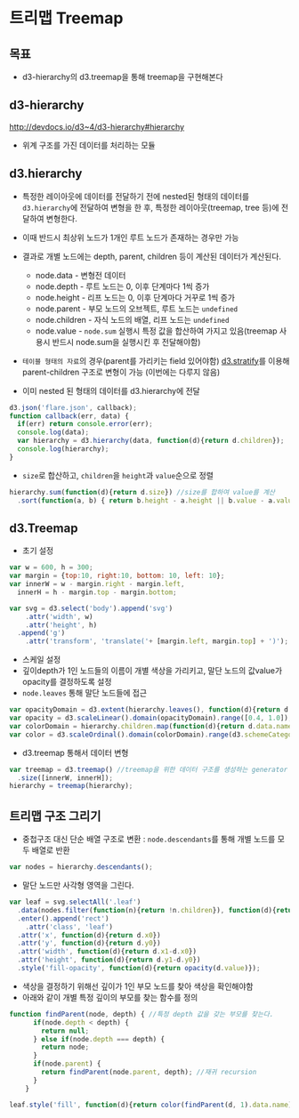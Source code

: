 트리맵 Treemap
===

목표
---
- d3-hierarchy의 d3.treemap을 통해 treemap을 구현해본다


d3-hierarchy
---
http://devdocs.io/d3~4/d3-hierarchy#hierarchy
- 위계 구조를 가진 데이터를 처리하는 모듈

## d3.hierarchy
- 특정한 레이아웃에 데이터를 전달하기 전에 nested된 형태의 데이터를 `d3.hierarchy`에 전달하여 변형을 한 후, 특정한 레이아웃(treemap, tree 등)에 전달하여 변형한다.
- 이때 반드시 최상위 노드가 1개인 루트 노드가 존재하는 경우만 가능
- 결과로 개별 노드에는  depth, parent, children 등이 계산된 데이터가 계산된다.
  - node.data - 변형전 데이터
  - node.depth - 루트 노드는 0, 이후 단계마다 1씩 증가
  - node.height - 리프 노드는 0, 이후 단계마다 거꾸로 1씩 증가
  - node.parent - 부모 노드의 오브젝트, 루트 노드는 `undefined`
  - node.children - 자식 노드의 배열, 리프 노드는 `undefined`
  - node.value - `node.sum` 실행시 특정 값을 합산하여 가지고 있음(treemap 사용시 반드시 node.sum을 실행시킨 후 전달해야함)

- `테이블 형태의 자료`의 경우(parent를 가리키는 field 있어야함) [d3.stratify](http://devdocs.io/d3~4/d3-hierarchy#stratify)를 이용해 parent-children 구조로 변형이 가능 (이번에는 다루지 않음)

- 이미 nested 된 형태의 데이터를 d3.hierarchy에 전달
```javascript
d3.json('flare.json', callback);
function callback(err, data) {
  if(err) return console.error(err);
  console.log(data);
  var hierarchy = d3.hierarchy(data, function(d){return d.children});
  console.log(hierarchy);
}
```

- `size`로 합산하고, `children`을 `height`과 `value`순으로 정렬
```javascript
hierarchy.sum(function(d){return d.size}) //size를 합하여 value를 계산
  .sort(function(a, b) { return b.height - a.height || b.value - a.value; }) // expr1 || expr2 일때 expr1이 falsy value면 다음 값을 뱉어냄
```


d3.Treemap
---

- 초기 설정
```javascript
var w = 600, h = 300;
var margin = {top:10, right:10, bottom: 10, left: 10};
var innerW = w - margin.right - margin.left,
  innerH = h - margin.top - margin.bottom;

var svg = d3.select('body').append('svg')
    .attr('width', w)
    .attr('height', h)
  .append('g')
    .attr('transform', 'translate('+ [margin.left, margin.top] + ')');

```

- 스케일 설정
 - 깊이depth가 1인 노드들의 이름이 개별 색상을 가리키고, 말단 노드의 값value가 opacity를 결정하도록 설정
 - `node.leaves` 통해 말단 노드들에 접근  

```javascript
var opacityDomain = d3.extent(hierarchy.leaves(), function(d){return d.value;}); // 말단 노드의 value값의 범위를 가져온다.
var opacity = d3.scaleLinear().domain(opacityDomain).range([0.4, 1.0]);
var colorDomain = hierarchy.children.map(function(d){return d.data.name}); // 깊이가 1인 노드들의 이름을 가져온다.
var color = d3.scaleOrdinal().domain(colorDomain).range(d3.schemeCategory10);
```

- d3.treemap 통해서 데이터 변형

```javascript
var treemap = d3.treemap() //treemap을 위한 데이터 구조를 생성하는 generator
  .size([innerW, innerH]);
hierarchy = treemap(hierarchy);
```


트리맵 구조 그리기
---

- 중첩구조 대신 단순 배열 구조로 변환 : `node.descendants`를 통해 개별 노드를 모두 배열로 반환 

```javascript
var nodes = hierarchy.descendants();
```


- 말단 노드만 사각형 영역을 그린다.

```javascript
var leaf = svg.selectAll('.leaf')
  .data(nodes.filter(function(n){return !n.children}), function(d){return d.data.name}) //filter를 통해서 children이 없는 말단 노드만 선택
  .enter().append('rect')
    .attr('class', 'leaf')
  .attr('x', function(d){return d.x0})
  .attr('y', function(d){return d.y0})
  .attr('width', function(d){return d.x1-d.x0})
  .attr('height', function(d){return d.y1-d.y0})
  .style('fill-opacity', function(d){return opacity(d.value)});
```


- 색상을 결정하기 위해선 깊이가 1인 부모 노드를 찾아 색상을 확인해야함
 - 아래와 같이 개별 특정 깊이의 부모를 찾는 함수를 정의

```javascript
function findParent(node, depth) { //특정 depth 값을 갖는 부모를 찾는다.
      if(node.depth < depth) {
        return null;
      } else if(node.depth === depth) {
        return node;
      }
      if(node.parent) {
        return findParent(node.parent, depth); //재귀 recursion
      }
    }
```

```javascript
leaf.style('fill', function(d){return color(findParent(d, 1).data.name)});
```
